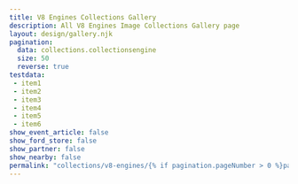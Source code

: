 ```yaml
---
title: V8 Engines Collections Gallery
description: All V8 Engines Image Collections Gallery page
layout: design/gallery.njk
pagination:
  data: collections.collectionsengine
  size: 50
  reverse: true
testdata:
 - item1
 - item2
 - item3
 - item4
 - item5
 - item6
show_event_article: false
show_ford_store: false
show_partner: false
show_nearby: false
permalink: "collections/v8-engines/{% if pagination.pageNumber > 0 %}page-{{ pagination.pageNumber + 1 }}/{% endif %}index.html"
---
```



